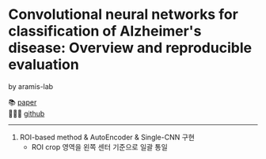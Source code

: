 # Convolutional neural networks for classification of Alzheimer's disease: Overview and reproducible evaluation
by aramis-lab  

📚 [paper](https://www.sciencedirect.com/science/article/abs/pii/S1361841520300591?via%3Dihub)  
👩🏻‍💻 [github](https://github.com/aramis-lab/AD-DL/tree/initial/clinicadl/clinicadl)
***
1. ROI-based method & AutoEncoder & Single-CNN 구현  
   - ROI crop 영역을 왼쪽 센터 기준으로 일괄 통일

